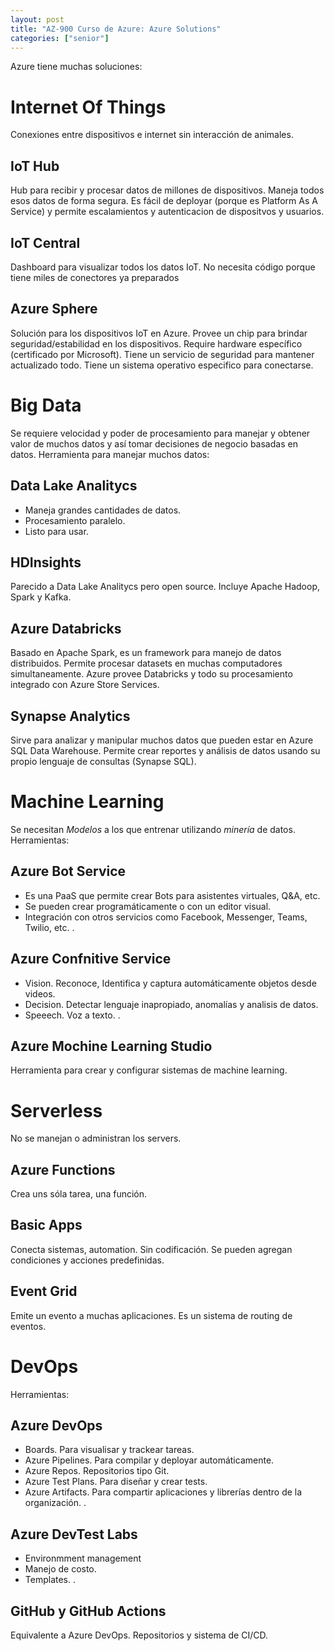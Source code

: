 ```yaml
---
layout: post
title: "AZ-900 Curso de Azure: Azure Solutions"
categories: ["senior"]
---
```


Azure tiene muchas soluciones<!--more-->:

# Internet Of Things

Conexiones entre dispositivos e internet sin interacción de animales.

## IoT Hub

Hub para recibir y procesar datos de millones de dispositivos.
Maneja todos esos datos de forma segura. Es fácil de deployar (porque es Platform As A Service) y permite escalamientos y autenticacion de dispositvos y usuarios.

## IoT Central

Dashboard para visualizar todos los datos IoT. No necesita código porque tiene miles de conectores ya preparados

## Azure Sphere

Solución para los dispositivos IoT en Azure. Provee un chip para brindar seguridad/estabilidad en los dispositivos.
Require hardware específico (certificado por Microsoft).
Tiene un servicio de seguridad para mantener actualizado todo.
Tiene un sistema operativo especifico para conectarse.

# Big Data

Se requiere velocidad y poder de procesamiento para manejar y obtener valor de muchos datos y así tomar decisiones de negocio basadas en datos.
Herramienta para manejar muchos datos:

## Data Lake Analitycs

- Maneja grandes cantidades de datos.
- Procesamiento paralelo.
- Listo para usar.

## HDInsights

Parecido a Data Lake Analitycs pero open source. Incluye Apache Hadoop, Spark y Kafka.

## Azure Databricks

Basado en Apache Spark, es un framework para manejo de datos distribuidos. Permite procesar datasets en muchas computadores simultaneamente.
Azure provee Databricks y todo su procesamiento integrado con Azure Store Services.

## Synapse Analytics

Sirve para analizar y manipular muchos datos que pueden estar en Azure SQL Data Warehouse. Permite crear reportes y análisis de datos usando su propio lenguaje de consultas (Synapse SQL).

# Machine Learning

Se necesitan _Modelos_ a los que entrenar utilizando _minería_ de datos.
Herramientas:

## Azure Bot Service

- Es una PaaS que permite crear Bots para asistentes virtuales, Q&A, etc.
- Se pueden crear programáticamente o con un editor visual.
- Integración con otros servicios como Facebook, Messenger, Teams, Twilio, etc.
  .

## Azure Confnitive Service

- Vision. Reconoce, Identifica y captura automáticamente objetos desde videos.
- Decision. Detectar lenguaje inapropiado, anomalías y analisis de datos.
- Speeech. Voz a texto.
  .

## Azure Mochine Learning Studio

Herramienta para crear y configurar sistemas de machine learning.

# Serverless

No se manejan o administran los servers.

## Azure Functions

Crea uns sóla tarea, una función.

## Basic Apps

Conecta sistemas, automation. Sin codificación. Se pueden agregan condiciones y acciones predefinidas.

## Event Grid

Emite un evento a muchas aplicaciones. Es un sistema de routing de eventos.

# DevOps

Herramientas:

## Azure DevOps

- Boards. Para visualisar y trackear tareas.
- Azure Pipelines. Para compilar y deployar automáticamente.
- Azure Repos. Repositorios tipo Git.
- Azure Test Plans. Para diseñar y crear tests.
- Azure Artifacts. Para compartir aplicaciones y librerías dentro de la organización.
  .

## Azure DevTest Labs

- Environmment management
- Manejo de costo.
- Templates.
  .

## GitHub y GitHub Actions

Equivalente a Azure DevOps.
Repositorios y sistema de CI/CD.
